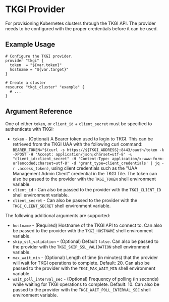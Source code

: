 # TKGI Provider

For provisioning Kubernetes clusters through the TKGI API. The provider needs to be configured with the proper credentials before it can be used.

## Example Usage

```hcl
# Configure the TKGI provider.
provider "tkgi" {
  token  = "${var.token}"
  hostname = "${var.target}"
}

# Create a cluster
resource "tkgi_cluster" "example" {
  # ...
}
```

## Argument Reference

One of either `token`, or `client_id` + `client_secret` must be specified to authenticate with TKGI:

- `token` - (Optional) A Bearer token used to login to TKGI. This can be retrieved from the TKGI UAA with the following curl command: `BEARER_TOKEN="$(curl -s https://${TKGI_ADDRESS}:8443/oauth/token -k -XPOST -H 'Accept: application/json;charset=utf-8' -u "client_id:client_secret" -H 'Content-Type: application/x-www-form-urlencoded;charset=utf-8' -d 'grant_type=client_credentials' | jq -r .access_token)`, using client credentials such as the "UAA Management Admin Client" credential in the TKGI Tile. The token can also be passed to the provider with the `TKGI_TOKEN` shell environment variable.
- `client_id` - Can also be passed to the provider with the `TKGI_CLIENT_ID` shell environment variable.
- `client_secret` - Can also be passed to the provider with the `TKGI_CLIENT_SECRET` shell environment variable.

The following additional arguments are supported:

- `hostname` - (Required) Hostname of the TKGI API to connect to. Can also be passed to the provider with the `TKGI_HOSTNAME` shell environment variable.
- `skip_ssl_validation` - (Optional) Default `false`. Can also be passed to the provider with the `TKGI_SKIP_SSL_VALIDATION` shell environment variable.
- `max_wait_min` - (Optional) Length of time (in minutes) that the provider will wait for TKGI operations to complete. Default: 20. Can also be passed to the provider with the `TKGI_MAX_WAIT_MIN` shell environment variable.
- `wait_poll_interval_sec` - (Optional) Frequency of polling (in seconds) while waiting for TKGI operations to complete. Default: 10. Can also be passed to the provider with the `TKGI_WAIT_POLL_INTERVAL_SEC` shell environment variable.
